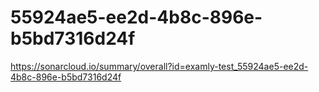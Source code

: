 # 55924ae5-ee2d-4b8c-896e-b5bd7316d24f
https://sonarcloud.io/summary/overall?id=examly-test_55924ae5-ee2d-4b8c-896e-b5bd7316d24f
